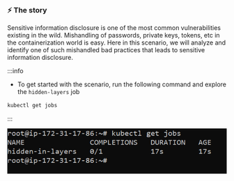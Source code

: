 ### ⚡️ The story

Sensitive information disclosure is one of the most common vulnerabilities existing in the wild. Mishandling of passwords, private keys, tokens, etc in the containerization world is easy. Here in this scenario, we will analyze and identify one of such mishandled bad practices that leads to sensitive information disclosure.

:::info

* To get started with the scenario, run the following command and explore the `hidden-layers` job

```bash
kubectl get jobs
```

:::

![Scenario 15 get jobs](images/sc-15-0.png)